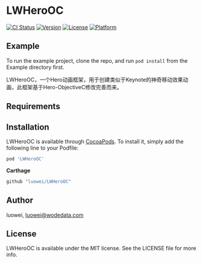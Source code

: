 # LWHeroOC

[![CI Status](https://img.shields.io/travis/luowei/LWHeroOC.svg?style=flat)](https://travis-ci.org/luowei/LWHeroOC)
[![Version](https://img.shields.io/cocoapods/v/LWHeroOC.svg?style=flat)](https://cocoapods.org/pods/LWHeroOC)
[![License](https://img.shields.io/cocoapods/l/LWHeroOC.svg?style=flat)](https://cocoapods.org/pods/LWHeroOC)
[![Platform](https://img.shields.io/cocoapods/p/LWHeroOC.svg?style=flat)](https://cocoapods.org/pods/LWHeroOC)

## Example

To run the example project, clone the repo, and run `pod install` from the Example directory first.

LWHeroOC，一个Hero动画框架，用于创建类似于Keynote的神奇移动效果动画，此框架基于Hero-ObjectiveC修改完善而来。

## Requirements

## Installation

LWHeroOC is available through [CocoaPods](https://cocoapods.org). To install
it, simply add the following line to your Podfile:

```ruby
pod 'LWHeroOC'
```

**Carthage**
```ruby
github "luowei/LWHeroOC"
```

## Author

luowei, luowei@wodedata.com

## License

LWHeroOC is available under the MIT license. See the LICENSE file for more info.
